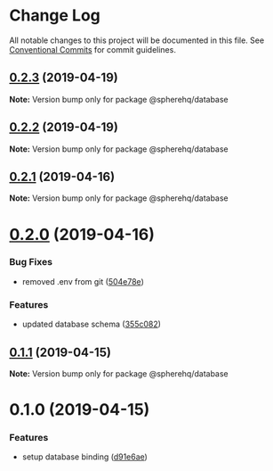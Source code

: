 # Change Log

All notable changes to this project will be documented in this file.
See [Conventional Commits](https://conventionalcommits.org) for commit guidelines.

## [0.2.3](https://github.com/spherehq/sphere/compare/@spherehq/database@0.2.2...@spherehq/database@0.2.3) (2019-04-19)

**Note:** Version bump only for package @spherehq/database





## [0.2.2](https://github.com/spherehq/sphere/compare/@spherehq/database@0.2.1...@spherehq/database@0.2.2) (2019-04-19)

**Note:** Version bump only for package @spherehq/database





## [0.2.1](https://github.com/spherehq/sphere/compare/@spherehq/database@0.2.0...@spherehq/database@0.2.1) (2019-04-16)

**Note:** Version bump only for package @spherehq/database





# [0.2.0](https://github.com/spherehq/sphere/compare/@spherehq/database@0.1.1...@spherehq/database@0.2.0) (2019-04-16)


### Bug Fixes

* removed .env from git ([504e78e](https://github.com/spherehq/sphere/commit/504e78e))


### Features

* updated database schema ([355c082](https://github.com/spherehq/sphere/commit/355c082))





## [0.1.1](https://github.com/spherehq/sphere/compare/@spherehq/database@0.1.0...@spherehq/database@0.1.1) (2019-04-15)

**Note:** Version bump only for package @spherehq/database





# 0.1.0 (2019-04-15)


### Features

* setup database binding ([d91e6ae](https://github.com/spherehq/sphere/commit/d91e6ae))

